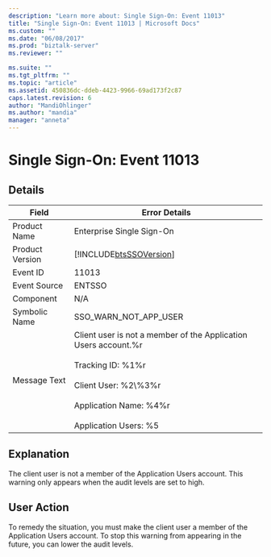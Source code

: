 ```yaml
---
description: "Learn more about: Single Sign-On: Event 11013"
title: "Single Sign-On: Event 11013 | Microsoft Docs"
ms.custom: ""
ms.date: "06/08/2017"
ms.prod: "biztalk-server"
ms.reviewer: ""

ms.suite: ""
ms.tgt_pltfrm: ""
ms.topic: "article"
ms.assetid: 450836dc-ddeb-4423-9966-69ad173f2c87
caps.latest.revision: 6
author: "MandiOhlinger"
ms.author: "mandia"
manager: "anneta"
---
```

# Single Sign-On: Event 11013
## Details  
  
| Field | Error Details|
|-----------------|------------------------------------------------------------------------------------------------------------------------------------------------------------------------------------------------------|
|  Product Name   |                                                                                      Enterprise Single Sign-On                                                                                       |
| Product Version |                                                                      [!INCLUDE[btsSSOVersion](../includes/btsssoversion-md.md)]                                                                      |
|    Event ID     |                                                                                                11013                                                                                                 |
|  Event Source   |                                                                                                ENTSSO                                                                                                |
|    Component    |                                                                                                 N/A                                                                                                  |
|  Symbolic Name  |                                                                                        SSO_WARN_NOT_APP_USER                                                                                         |
|  Message Text   | Client user is not a member of the Application Users account.%r<br /><br /> Tracking ID: %1%r<br /><br /> Client User: %2\\%3%r<br /><br /> Application Name: %4%r<br /><br /> Application Users: %5 |
  
## Explanation  
 The client user is not a member of the Application Users account. This warning only appears when the audit levels are set to high.  
  
## User Action  
 To remedy the situation, you must make the client user a member of the Application Users account. To stop this warning from appearing in the future, you can lower the audit levels.
